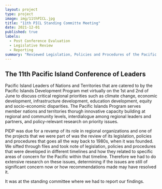 ```yaml
---
layout: project
type: project
image: img/11thPICL.jpg
title: "11th PICL Standing Committe Meeting"
date: 2021-12-01
published: true
labels:
  - Post Conference Evaluation
  - Legislative Review
  - Reporting
summary: "Reviewed Legislation, Policies and Procedures of the Pacific Islands Development Program"
---
```


## The 11th Pacific Island Conference of Leaders
Pacific Island Leaders of Nations and Territories that are catered to by the Pacific Islands Development Program met virtually on the 1st and 2nd of June to discuss critical regional priorities such as climate change, economic development, infrastructure development, education development, equity and socio-economic disparities. The Pacific Islands Program serves member nations and territories thorugh innovative capacity building at regional and community levels, interdialogue among regional leaders and partners, and policy-relevant research on priority issues. 

PIDP was due for a revamp of its role in regional organizations and one of the projects that we were part of was the review of its legislation, policies and procedures that goes all the way back to 1980s, when it was founded. We sifted through files and took note of legislation, policies and procedures that were developed in different timelines and how they related to specific areas of concern for the Pacific within that timeline. Therefore we had to do extensive research on these issues, determining if the issues are still of significant concern now or how recommendations made may have resolved it. 

It was at the standing committee where we had to report our findings.
